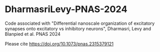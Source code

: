 # DharmasriLevy-PNAS-2024
Code associated with "Differential nanoscale organization of excitatory synapses onto excitatory vs inhibitory neurons", Dharmasri, Levy and Blanpied et al. PNAS 2024

Please cite https://doi.org/10.1073/pnas.2315379121
